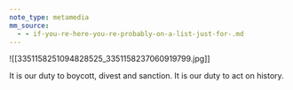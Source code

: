 ```yaml
---
note_type: metamedia
mm_source:
  - - if-you-re-here-you-re-probably-on-a-list-just-for-.md
---
```


![[3351158251094828525_3351158237060919799.jpg]]

It is our duty to boycott, divest
and sanction. It is our duty to
act on history.

